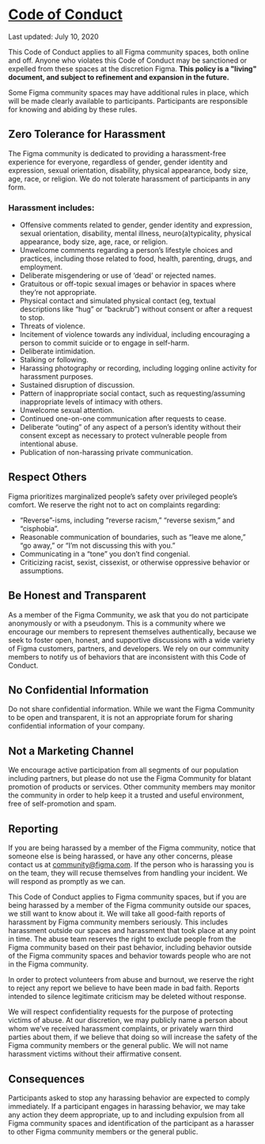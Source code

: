 # [Code of Conduct](https://www.figma.com/code-of-conduct/)

Last updated: July 10, 2020

This Code of Conduct applies to all Figma community spaces, both online and off. Anyone who violates this Code of Conduct may be sanctioned or expelled from these spaces at the discretion Figma. **This policy is a "living" document, and subject to refinement and expansion in the future.**

Some Figma community spaces may have additional rules in place, which will be made clearly available to participants. Participants are responsible for knowing and abiding by these rules.

## Zero Tolerance for Harassment

The Figma community is dedicated to providing a harassment-free experience for everyone, regardless of gender, gender identity and expression, sexual orientation, disability, physical appearance, body size, age, race, or religion. We do not tolerate harassment of participants in any form.

### Harassment includes:

- Offensive comments related to gender, gender identity and expression, sexual orientation, disability, mental illness, neuro(a)typicality, physical appearance, body size, age, race, or religion.
- Unwelcome comments regarding a person’s lifestyle choices and practices, including those related to food, health, parenting, drugs, and employment.
- Deliberate misgendering or use of ‘dead’ or rejected names.
- Gratuitous or off-topic sexual images or behavior in spaces where they’re not appropriate.
- Physical contact and simulated physical contact (eg, textual descriptions like “hug” or “backrub”) without consent or after a request to stop.
- Threats of violence.
- Incitement of violence towards any individual, including encouraging a person to commit suicide or to engage in self-harm.
- Deliberate intimidation.
- Stalking or following.
- Harassing photography or recording, including logging online activity for harassment purposes.
- Sustained disruption of discussion.
- Pattern of inappropriate social contact, such as requesting/assuming inappropriate levels of intimacy with others.
- Unwelcome sexual attention.
- Continued one-on-one communication after requests to cease.
- Deliberate “outing” of any aspect of a person’s identity without their consent except as necessary to protect vulnerable people from intentional abuse.
- Publication of non-harassing private communication.

## Respect Others

Figma prioritizes marginalized people’s safety over privileged people’s comfort. We reserve the right not to act on complaints regarding:

- “Reverse”-isms, including “reverse racism,” “reverse sexism,” and “cisphobia”.
- Reasonable communication of boundaries, such as “leave me alone,” “go away,” or “I’m not discussing this with you.”
- Communicating in a “tone” you don’t find congenial.
- Criticizing racist, sexist, cissexist, or otherwise oppressive behavior or assumptions.

## Be Honest and Transparent

As a member of the Figma Community, we ask that you do not participate anonymously or with a pseudonym. This is a community where we encourage our members to represent themselves authentically, because we seek to foster open, honest, and supportive discussions with a wide variety of Figma customers, partners, and developers. We rely on our community members to notify us of behaviors that are inconsistent with this Code of Conduct.

## No Confidential Information

Do not share confidential information. While we want the Figma Community to be open and transparent, it is not an appropriate forum for sharing confidential information of your company.

## Not a Marketing Channel

We encourage active participation from all segments of our population including partners, but please do not use the Figma Community for blatant promotion of products or services. Other community members may monitor the community in order to help keep it a trusted and useful environment, free of self-promotion and spam.

## Reporting

If you are being harassed by a member of the Figma community, notice that someone else is being harassed, or have any other concerns, please contact us at community@figma.com. If the person who is harassing you is on the team, they will recuse themselves from handling your incident. We will respond as promptly as we can.

This Code of Conduct applies to Figma community spaces, but if you are being harassed by a member of the Figma community outside our spaces, we still want to know about it. We will take all good-faith reports of harassment by Figma community members seriously. This includes harassment outside our spaces and harassment that took place at any point in time. The abuse team reserves the right to exclude people from the Figma community based on their past behavior, including behavior outside of the Figma community spaces and behavior towards people who are not in the Figma community.

In order to protect volunteers from abuse and burnout, we reserve the right to reject any report we believe to have been made in bad faith. Reports intended to silence legitimate criticism may be deleted without response.

We will respect confidentiality requests for the purpose of protecting victims of abuse. At our discretion, we may publicly name a person about whom we’ve received harassment complaints, or privately warn third parties about them, if we believe that doing so will increase the safety of the Figma community members or the general public. We will not name harassment victims without their affirmative consent.

## Consequences

Participants asked to stop any harassing behavior are expected to comply immediately. If a participant engages in harassing behavior, we may take any action they deem appropriate, up to and including expulsion from all Figma community spaces and identification of the participant as a harasser to other Figma community members or the general public.

